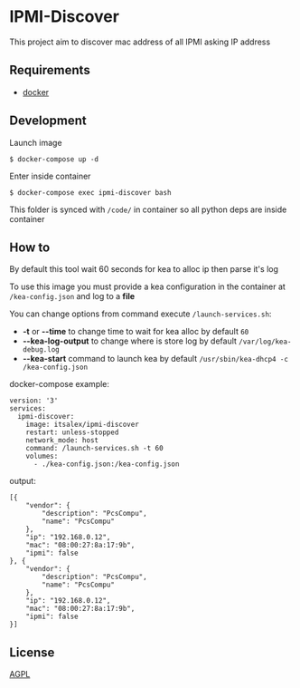 # IPMI-Discover

This project aim to discover mac address of all IPMI asking IP address

## Requirements

* [docker](https://www.docker.com/)

## Development

Launch image

```
$ docker-compose up -d
```

Enter inside container

```
$ docker-compose exec ipmi-discover bash
```

This folder is synced with `/code/` in container so all python deps are inside
container

## How to

By default this tool wait 60 seconds for kea to alloc ip then parse it's log

To use this image you must provide a kea configuration in the container at
`/kea-config.json` and log to a **file**

You can change options from command execute `/launch-services.sh`:
* **-t** or **--time** to change time to wait for kea alloc by default `60`
* **--kea-log-output** to change where is store log by default `/var/log/kea-debug.log`
* **--kea-start** command to launch kea by default `/usr/sbin/kea-dhcp4 -c /kea-config.json`

docker-compose example:

```
version: '3'
services:
  ipmi-discover:
    image: itsalex/ipmi-discover
    restart: unless-stopped
    network_mode: host
    command: /launch-services.sh -t 60
    volumes:
      - ./kea-config.json:/kea-config.json
```

output:

```json5
[{
	"vendor": {
		"description": "PcsCompu",
		"name": "PcsCompu"
	},
	"ip": "192.168.0.12",
	"mac": "08:00:27:8a:17:9b",
	"ipmi": false
}, {
	"vendor": {
		"description": "PcsCompu",
		"name": "PcsCompu"
	},
	"ip": "192.168.0.12",
	"mac": "08:00:27:8a:17:9b",
	"ipmi": false
}]
```

## License
[AGPL](https://en.wikipedia.org/wiki/Affero_General_Public_License)
